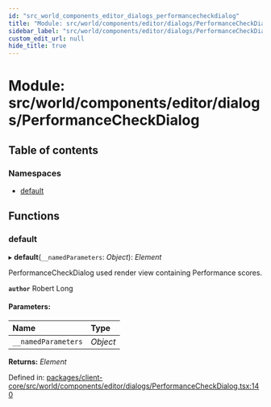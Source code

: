 ```yaml
---
id: "src_world_components_editor_dialogs_performancecheckdialog"
title: "Module: src/world/components/editor/dialogs/PerformanceCheckDialog"
sidebar_label: "src/world/components/editor/dialogs/PerformanceCheckDialog"
custom_edit_url: null
hide_title: true
---
```


# Module: src/world/components/editor/dialogs/PerformanceCheckDialog

## Table of contents

### Namespaces

- [default](src_world_components_editor_dialogs_performancecheckdialog.default.md)

## Functions

### default

▸ **default**(`__namedParameters`: *Object*): *Element*

PerformanceCheckDialog used render view containing Performance scores.

**`author`** Robert Long

#### Parameters:

Name | Type |
:------ | :------ |
`__namedParameters` | *Object* |

**Returns:** *Element*

Defined in: [packages/client-core/src/world/components/editor/dialogs/PerformanceCheckDialog.tsx:140](https://github.com/xr3ngine/xr3ngine/blob/a16a45d7e/packages/client-core/src/world/components/editor/dialogs/PerformanceCheckDialog.tsx#L140)
